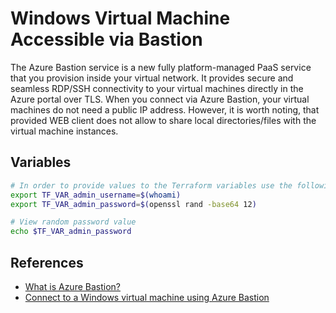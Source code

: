 # Windows Virtual Machine Accessible via Bastion

The Azure Bastion service is a new fully platform-managed PaaS service that you provision inside your virtual network. It provides secure and seamless RDP/SSH connectivity to your virtual machines directly in the Azure portal over TLS. When you connect via Azure Bastion, your virtual machines do not need a public IP address. However, it is worth noting, that provided WEB client does not allow to share local directories/files with the virtual machine instances.

## Variables

```bash
# In order to provide values to the Terraform variables use the following
export TF_VAR_admin_username=$(whoami)
export TF_VAR_admin_password=$(openssl rand -base64 12)

# View random password value
echo $TF_VAR_admin_password
```

## References

- [What is Azure Bastion?](https://docs.microsoft.com/en-us/azure/bastion/bastion-overview)
- [Connect to a Windows virtual machine using Azure Bastion](https://docs.microsoft.com/en-us/azure/bastion/bastion-connect-vm-rdp#:~:text=Open%20the%20Azure%20portal.,tab%20is%20active%20by%20default.)
